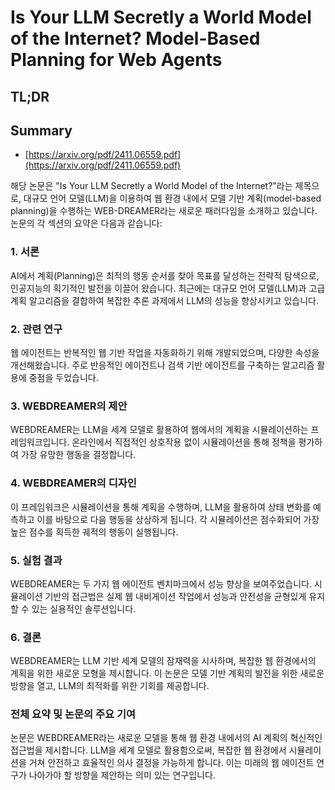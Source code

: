 # Is Your LLM Secretly a World Model of the Internet? Model-Based Planning for Web Agents
## TL;DR
## Summary
- [https://arxiv.org/pdf/2411.06559.pdf](https://arxiv.org/pdf/2411.06559.pdf)

해당 논문은 "Is Your LLM Secretly a World Model of the Internet?"라는 제목으로, 대규모 언어 모델(LLM)을 이용하여 웹 환경 내에서 모델 기반 계획(model-based planning)을 수행하는 WEB-DREAMER라는 새로운 패러다임을 소개하고 있습니다. 논문의 각 섹션의 요약은 다음과 같습니다:

### 1. 서론
AI에서 계획(Planning)은 최적의 행동 순서를 찾아 목표를 달성하는 전략적 탐색으로, 인공지능의 획기적인 발전을 이끌어 왔습니다. 최근에는 대규모 언어 모델(LLM)과 고급 계획 알고리즘을 결합하여 복잡한 추론 과제에서 LLM의 성능을 향상시키고 있습니다.

### 2. 관련 연구
웹 에이전트는 반복적인 웹 기반 작업을 자동화하기 위해 개발되었으며, 다양한 속성을 개선해왔습니다. 주로 반응적인 에이전트나 검색 기반 에이전트를 구축하는 알고리즘 활용에 중점을 두었습니다.

### 3. WEBDREAMER의 제안
WEBDREAMER는 LLM을 세계 모델로 활용하여 웹에서의 계획을 시뮬레이션하는 프레임워크입니다. 온라인에서 직접적인 상호작용 없이 시뮬레이션을 통해 정책을 평가하여 가장 유망한 행동을 결정합니다.

### 4. WEBDREAMER의 디자인
이 프레임워크은 시뮬레이션을 통해 계획을 수행하며, LLM을 활용하여 상태 변화를 예측하고 이를 바탕으로 다음 행동을 상상하게 됩니다. 각 시뮬레이션은 점수화되어 가장 높은 점수를 획득한 궤적의 행동이 실행됩니다.

### 5. 실험 결과
WEBDREAMER는 두 가지 웹 에이전트 벤치마크에서 성능 향상을 보여주었습니다. 시뮬레이션 기반의 접근법은 실제 웹 내비게이션 작업에서 성능과 안전성을 균형있게 유지할 수 있는 실용적인 솔루션입니다.

### 6. 결론
WEBDREAMER는 LLM 기반 세계 모델의 잠재력을 시사하며, 복잡한 웹 환경에서의 계획을 위한 새로운 모형을 제시합니다. 이 논문은 모델 기반 계획의 발전을 위한 새로운 방향을 열고, LLM의 최적화를 위한 기회를 제공합니다.

### 전체 요약 및 논문의 주요 기여
논문은 WEBDREAMER라는 새로운 모델을 통해 웹 환경 내에서의 AI 계획의 혁신적인 접근법을 제시합니다. LLM을 세계 모델로 활용함으로써, 복잡한 웹 환경에서 시뮬레이션을 거쳐 안전하고 효율적인 의사 결정을 가능하게 합니다. 이는 미래의 웹 에이전트 연구가 나아가야 할 방향을 제안하는 의미 있는 연구입니다.